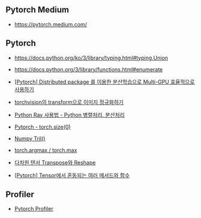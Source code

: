 
## Pytorch Medium ##

* https://pytorch.medium.com/
  
## Pytorch ##

* https://docs.python.org/ko/3/library/typing.html#typing.Union
* https://docs.python.org/3/library/functions.html#enumerate
* [[Pytorch] Distributed package 를 이용한 분산학습으로 Multi-GPU 효율적으로 사용하기](https://csm-kr.tistory.com/47)
* [torchvision의 transform으로 이미지 정규화하기](https://teddylee777.github.io/pytorch/torchvision-transform/#google_vignette)
* [Python Ray 사용법 - Python 병렬처리, 분산처리](https://zzsza.github.io/mlops/2021/01/03/python-ray/)
* [Pytorch - torch.size(0)](https://noanomal.tistory.com/6)
* [Numpy Tril()](https://runebook.dev/ko/docs/numpy/reference/generated/numpy.tril)
* [torch.argmax / torch.max](https://velog.io/@jarvis_geun/torch.argmax-torch.max)
* [다차원 텐서 Transpose와 Reshape](http://taewan.kim/post/transpose_reshape/)

* [[Pytorch] Tensor에서 혼동되는 여러 메서드와 함수](https://subinium.github.io/pytorch-Tensor-Variable/)

## Profiler ##
* [Pytorch Profiler](https://pytorch.org/tutorials/beginner/profiler.html)
